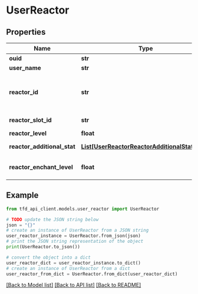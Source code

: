 # UserReactor


## Properties

Name | Type | Description | Notes
------------ | ------------- | ------------- | -------------
**ouid** | **str** | OUID | [optional] 
**user_name** | **str** | Nickname | [optional] 
**reactor_id** | **str** | Reactor identifier (Refer to /meta/reactor API) | [optional] 
**reactor_slot_id** | **str** | Reactor slot identifier | [optional] 
**reactor_level** | **float** | Reactor level | [optional] 
**reactor_additional_stat** | [**List[UserReactorReactorAdditionalStatInner]**](UserReactorReactorAdditionalStatInner.md) | Reactor information | [optional] 
**reactor_enchant_level** | **float** | Reactor enchantment level | [optional] 

## Example

```python
from tfd_api_client.models.user_reactor import UserReactor

# TODO update the JSON string below
json = "{}"
# create an instance of UserReactor from a JSON string
user_reactor_instance = UserReactor.from_json(json)
# print the JSON string representation of the object
print(UserReactor.to_json())

# convert the object into a dict
user_reactor_dict = user_reactor_instance.to_dict()
# create an instance of UserReactor from a dict
user_reactor_from_dict = UserReactor.from_dict(user_reactor_dict)
```
[[Back to Model list]](../README.md#documentation-for-models) [[Back to API list]](../README.md#documentation-for-api-endpoints) [[Back to README]](../README.md)


